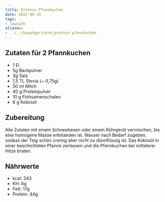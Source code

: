 ```yaml
---
title: Protein Pfannkuchen
date: 2015-09-19
tags:
- lowcarb
aliases:
- ../../hauptgerichte/protein-pfannkuchen
---
```


## Zutaten für 2 Pfannkuchen
- 1         Ei
- 5g        Backpulver
- 3g        Salz
- 1,5 TL    Stevia (~ 0,75g)
- 50 ml     Milch
- 40 g      Proteinpulver
- 10 g      Flohsamenschalen
- 8 g       Kokosöl

## Zubereitung
Alle Zutaten mit einem Schneebesen oder einem Rührgerät vermischen, bis eine homogene Masse entstanden ist. Wasser nach Bedarf zugeben, sodass der Teig schön cremig aber nicht zu dünnflüssig ist. Das Kokosöl in einer beschichteten Pfanne zerlassen und die Pfannkuchen bei mittelerer Hitze braten.

## Nährwerte
- kcal:   343
- KH:       6g
- Fett:    17g
- Protein: 44g
